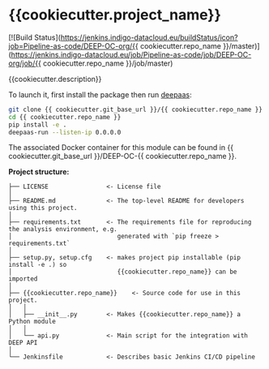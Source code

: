 # {{cookiecutter.project_name}}
[![Build Status](https://jenkins.indigo-datacloud.eu/buildStatus/icon?job=Pipeline-as-code/DEEP-OC-org/{{ cookiecutter.repo_name }}/master)](https://jenkins.indigo-datacloud.eu/job/Pipeline-as-code/job/DEEP-OC-org/job/{{ cookiecutter.repo_name }}/job/master)

{{cookiecutter.description}}

To launch it, first install the package then run [deepaas](https://github.com/indigo-dc/DEEPaaS):
```bash
git clone {{ cookiecutter.git_base_url }}/{{ cookiecutter.repo_name }}
cd {{ cookiecutter.repo_name }}
pip install -e .
deepaas-run --listen-ip 0.0.0.0
```
The associated Docker container for this module can be found in {{ cookiecutter.git_base_url }}/DEEP-OC-{{ cookiecutter.repo_name }}.

**Project structure:**
```
├── LICENSE                <- License file
│
├── README.md              <- The top-level README for developers using this project.
│
├── requirements.txt       <- The requirements file for reproducing the analysis environment, e.g.
│                             generated with `pip freeze > requirements.txt`
│
├── setup.py, setup.cfg    <- makes project pip installable (pip install -e .) so
│                             {{cookiecutter.repo_name}} can be imported
│
├── {{cookiecutter.repo_name}}    <- Source code for use in this project.
│   │
│   ├── __init__.py        <- Makes {{cookiecutter.repo_name}} a Python module
│   │
│   └── api.py             <- Main script for the integration with DEEP API
│
└── Jenkinsfile            <- Describes basic Jenkins CI/CD pipeline
```
